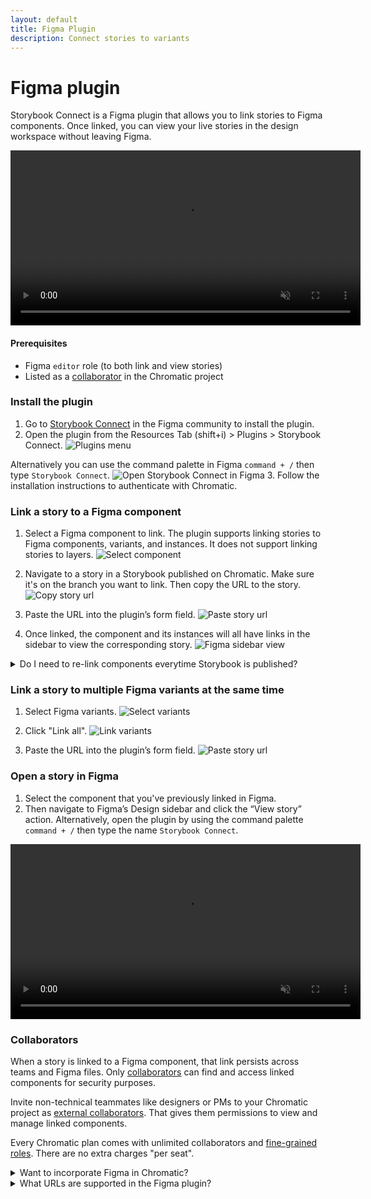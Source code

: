 ```yaml
---
layout: default
title: Figma Plugin
description: Connect stories to variants
---
```


# Figma plugin

Storybook Connect is a Figma plugin that allows you to link stories to Figma components. Once linked, you can view your live stories in the design workspace without leaving Figma.

<video autoPlay muted playsInline loop width="560px" class="center" style="pointer-events: none;">
  <source src="img/figma-plugin-overview.mp4" type="video/mp4" />
</video>

#### Prerequisites

- Figma `editor` role (to both link and view stories)
- Listed as a [collaborator](#collaborators) in the Chromatic project

### Install the plugin

1. Go to [Storybook Connect](https://www.figma.com/community/plugin/1056265616080331589/Storybook-Connect) in the Figma community to install the plugin.
2. Open the plugin from the Resources Tab (shift+i) > Plugins > Storybook Connect. ![Plugins menu](img/figma-plugin-widget-menu.png)

Alternatively you can use the command palette in Figma `command + /` then type `Storybook Connect`. ![Open Storybook Connect in Figma](img/figma-plugin-open-in-figma.png)
3. Follow the installation instructions to authenticate with Chromatic.

### Link a story to a Figma component

1. Select a Figma component to link. The plugin supports linking stories to Figma components, variants, and instances. It does not support linking stories to layers. ![Select component](img/figma-plugin-select-component.png)

2. Navigate to a story in a Storybook published on Chromatic. Make sure it's on the branch you want to link. Then copy the URL to the story. ![Copy story url](img/figma-plugin-copy-url.png)

3. Paste the URL into the plugin’s form field. ![Paste story url](img/figma-plugin-paste-url.png)

4. Once linked, the component and its instances will all have links in the sidebar to view the corresponding story. ![Figma sidebar view](img/figma-plugin-sidebar-view.png)

<details>
<summary >Do I need to re-link components everytime Storybook is published?</summary>

Nope. Chromatic automatically updates your linked stories to reflect the latest build on the designated branch. That means even when the build URL for a branch changes in Chromatic, the Figma component will always display the latest build on the branch.

</details>

### Link a story to multiple Figma variants at the same time

1. Select Figma variants. ![Select variants](img/figma-plugin-select-variants.png)

2. Click "Link all". ![Link variants](img/figma-plugin-link-variants.png)

3. Paste the URL into the plugin’s form field. ![Paste story url](img/figma-plugin-paste-url.png)

### Open a story in Figma

1. Select the component that you've previously linked in Figma.
2. Then navigate to Figma’s Design sidebar and click the “View story” action. Alternatively, open the plugin by using the command palette `command + /` then type the name `Storybook Connect`.

<video autoPlay muted playsInline loop width="560px" class="center" style="pointer-events: none;">
  <source src="img/figma-plugin-open-story.mp4" type="video/mp4" />
</video>

### Collaborators

When a story is linked to a Figma component, that link persists across teams and Figma files. Only [collaborators](collaborators) can find and access linked components for security purposes.

Invite non-technical teammates like designers or PMs to your Chromatic project as [external collaborators](collaborators#external-collaborators). That gives them permissions to view and manage linked components.

Every Chromatic plan comes with unlimited collaborators and [fine-grained roles](collaborators#roles). There are no extra charges "per seat".

<details>
<summary>Want to incorporate Figma in Chromatic?</summary>

Chromatic has <a href="figma-in-chromatic">another integration with Figma</a> that brings code and design, side-by-side support into the web app. You’ll be able to view Figma components alongside their linked story right within Chromatic.
</details>
<details>
<summary>What URLs are supported in the Figma plugin?</summary>

  The plugin supports two url formats hosted on Chromatic:


  | URL Format                         |            Example                      |
| --------------------------------- | --------------------------------- |
| Story URL in published Storybook      |https://master--5ccbc373887ca40020446347.chromatic.com/?path=/story/button--basic |
| Component URL in Chromatic         | https://www.chromatic.com/component?appId=5ccbc373887ca40020446347&csfId=button&buildNumber=1242&k=64821b99eedbc52679c33cd6-1200-interactive-true&h=7&b=-1               |

</details>
